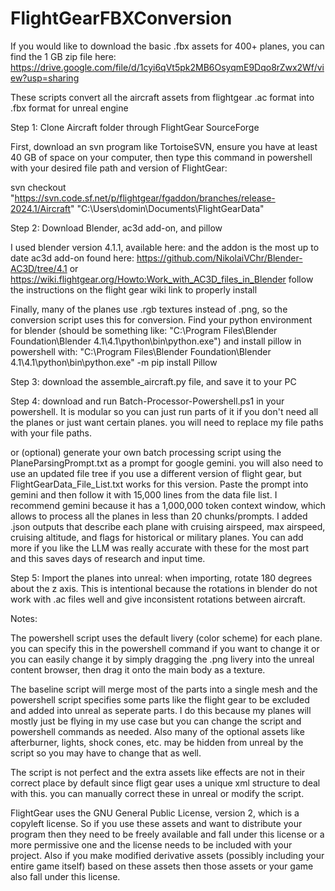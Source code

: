 # FlightGearFBXConversion

If you would like to download the basic .fbx assets for 400+ planes, you can find the 1 GB zip file here: https://drive.google.com/file/d/1cyi6qVt5pk2MB6OsyqmE9Dqo8rZwx2Wf/view?usp=sharing


These scripts convert all the aircraft assets from flightgear .ac format into .fbx format for unreal engine



Step 1: Clone Aircraft folder through FlightGear SourceForge

First, download an svn program like TortoiseSVN, ensure you have at least 40 GB of space on your computer, then type this command in powershell with your desired file path and version of FlightGear:

svn checkout "https://svn.code.sf.net/p/flightgear/fgaddon/branches/release-2024.1/Aircraft" "C:\Users\domin\Documents\FlightGearData"



Step 2: Download Blender, ac3d add-on, and pillow

I used blender version 4.1.1, available here:
and the addon is the most up to date ac3d add-on found here: https://github.com/NikolaiVChr/Blender-AC3D/tree/4.1 or https://wiki.flightgear.org/Howto:Work_with_AC3D_files_in_Blender
follow the instructions on the flight gear wiki link to properly install

Finally, many of the planes use .rgb textures instead of .png, so the conversion script uses this for conversion. Find your python environment for blender (should be something like: "C:\Program Files\Blender Foundation\Blender 4.1\4.1\python\bin\python.exe") and install pillow in powershell with: "C:\Program Files\Blender Foundation\Blender 4.1\4.1\python\bin\python.exe" -m pip install Pillow


Step 3: download the assemble_aircraft.py file, and save it to your PC



Step 4: download and run Batch-Processor-Powershell.ps1 in your powershell. It is modular so you can just run parts of it if you don't need all the planes or just want certain planes. you will need to replace my file paths with your file paths.

or (optional) generate your own batch processing script using the PlaneParsingPrompt.txt as a prompt for google gemini. you will also need to use an updated file tree if you use a different version of flight gear, but FlightGearData_File_List.txt works for this version. Paste the prompt into gemini and then follow it with 15,000 lines from the data file list. I recommend gemini because it has a 1,000,000 token context window, which allows to process all the planes in less than 20 chunks/prompts. I added .json outputs that describe each plane with cruising airspeed, max airspeed, cruising altitude, and flags for historical or military planes. You can add more if you like the LLM was really accurate with these for the most part and this saves days of research and input time.



Step 5: Import the planes into unreal: when importing, rotate 180 degrees about the z axis. This is intentional because the rotations in blender do not work with .ac files well and give inconsistent rotations between aircraft.


Notes: 

The powershell script uses the default livery (color scheme) for each plane. you can specify this in the powershell command if you want to change it or you can easily change it by simply dragging the .png livery into the unreal content browser, then drag it onto the main body as a texture.

The baseline script will merge most of the parts into a single mesh and the powershell script specifies some parts like the flight gear to be excluded and added into unreal as seperate parts. I do this because my planes will mostly just be flying in my use case but you can change the script and powershell commands as needed. Also many of the optional assets like afterburner, lights, shock cones, etc. may be hidden from unreal by the script so you may have to change that as well. 

The script is not perfect and the extra assets like effects are not in their correct place by default since fligt gear uses a unique xml structure to deal with this. you can manually correct these in unreal or modify the script.

FlightGear uses the GNU General Public License, version 2, which is a copyleft license. So if you use these assets and want to distribute your program then they need to be freely available and fall under this license or a more permissive one and the license needs to be included with your project. Also if you make modified derivative assets (possibly including your entire game itself) based on these assets then those assets or your game also fall under this license.


